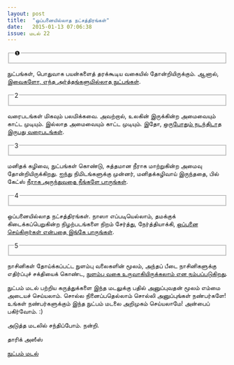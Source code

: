 ```yaml
---
layout: post
title:  "ஒப்பனையில்லாத நட்சத்திரங்கள்"
date:   2015-01-13 07:06:38
issue: மடல் 22
---
```


<fieldset class="title">
    <legend>❶</legend>
</fieldset>

நுட்பங்கள், பொதுவாக பயன்களைத் தரக்கூடிய வகையில் தோன்றியிருக்கும். ஆனால், [இவைகளோ, எந்த அர்த்தங்களுமில்லாத நுட்பங்கள்](http://www.theguardian.com/artanddesign/2015/jan/05/most-pointless-lifehacks).

<fieldset class="title">
    <legend>2</legend>
</fieldset>

வரைபடங்கள் மிகவும் பலமிக்கவை. அவற்றால், உலகின் இருக்கின்ற அமைவையும் காட்ட முடியும். இல்லாத அமைவையும் காட்ட முடியும். இதோ, [ஒருபோதும் நடந்திடாத இருபது வரைபடங்கள்](http://www.vox.com/2014/12/12/7377541/maps-that-never-happened).

<fieldset class="title">
    <legend>3</legend>
</fieldset>

மனிதக் கழிவை, நுட்பங்கள் கொண்டு, சுத்தமான நீராக மாற்றுகின்ற அமைவு தோன்றியிருக்கிறது. ஐந்து நிமிடங்களுக்கு முன்னர், மனிதக்கழிவாய் இருந்ததை, பில் கேட்ஸ் [நீராக அருந்துவதை நீங்களே பாருங்கள்](http://www.theverge.com/2015/1/6/7502271/watch-bill-gates-drink-water-that-used-to-be-human-poop).

<fieldset class="title">
    <legend>4</legend>
</fieldset>

ஒப்பனையில்லாத நட்சத்திரங்கள். நாஸா எப்படியெல்லாம், தமக்குக் கிடைக்கப்பெறுகின்ற நிழற்படங்களை நிறம் சேர்த்து, நேர்த்தியாக்கி, [ஒப்பனை செய்கிறார்கள் என்பதை இங்கே பாருங்கள்](http://www.worldsciencefestival.com/2015/01/stars-without-makeup/).

<fieldset class="title">
    <legend>5</legend>
</fieldset>

நாசினிகள் தோய்க்கப்பட்ட நுளம்பு வலைகளின் மூலம், அந்தப் பீடை நாசினிகளுக்கு எதிர்ப்புச் சக்தியைக் கொண்ட, [நுளம்பு வகை உருவாகியிருக்கலாம் என நம்பப்படுகிறது](http://www.theverge.com/2015/1/5/7493967/mosquito-insecticide-resistant-nets-malaria).

நுட்பம் மடல் பற்றிய கருத்துக்களை இந்த மடலுக்கு பதில் அனுப்புவதன் மூலம் எம்மை அடையச் செய்யலாம். சொல்ல நினைப்பதெல்லாம் சொல்லி அனுப்புங்கள் நண்பர்களே! உங்கள் நண்பர்களுக்கும் இந்த நுட்பம் மடலை அறிமுகம் செய்யலாமே! அன்பைப் பகிர்வோம். :)

அடுத்த மடலில் சந்திப்போம். நன்றி.

தாரிக் அஸீஸ்

[நுட்பம் மடல்](http://nutpam.org)
